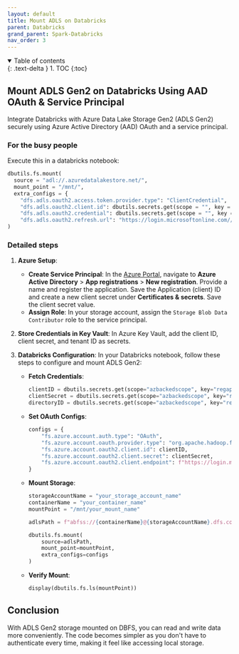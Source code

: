 ```yaml
---
layout: default
title: Mount ADLS on Databricks
parent: Databricks
grand_parent: Spark-Databricks
nav_order: 3
---
```


<details open markdown="block">
  <summary>
    Table of contents
  </summary>
  {: .text-delta }
1. TOC
{:toc}
</details>

## Mount ADLS Gen2 on Databricks Using AAD OAuth & Service Principal

Integrate Databricks with Azure Data Lake Storage Gen2 (ADLS Gen2) securely using Azure Active Directory (AAD) OAuth and a service principal. 

### For the busy people

Execute this in a databricks notebook:

```python
dbutils.fs.mount(
  source = "adl://.azuredatalakestore.net/",
  mount_point = "/mnt/",
  extra_configs = {
    "dfs.adls.oauth2.access.token.provider.type": "ClientCredential",
    "dfs.adls.oauth2.client.id": dbutils.secrets.get(scope = "", key = "client-id"),
    "dfs.adls.oauth2.credential": dbutils.secrets.get(scope = "", key = "client-secret"),
    "dfs.adls.oauth2.refresh.url": "https://login.microsoftonline.com//oauth2/token"}
)
```
### Detailed steps

1. **Azure Setup**:
   - **Create Service Principal**: In the [Azure Portal](https://portal.azure.com/), navigate to **Azure Active Directory** > **App registrations** > **New registration**. Provide a name and register the application. Save the Application (client) ID and create a new client secret under **Certificates & secrets**. Save the client secret value.
   - **Assign Role**: In your storage account, assign the `Storage Blob Data Contributor` role to the service principal.

2. **Store Credentials in Key Vault**: In Azure Key Vault, add the client ID, client secret, and tenant ID as secrets.

3. **Databricks Configuration**: In your Databricks notebook, follow these steps to configure and mount ADLS Gen2:

   - **Fetch Credentials**:

     ```python
     clientID = dbutils.secrets.get(scope="azbackedscope", key="regappClientID")
     clientSecret = dbutils.secrets.get(scope="azbackedscope", key="regappClientSecret")
     directoryID = dbutils.secrets.get(scope="azbackedscope", key="regappDirectoryID")
     ```

   - **Set OAuth Configs**:

     ```python
     configs = {
         "fs.azure.account.auth.type": "OAuth",
         "fs.azure.account.oauth.provider.type": "org.apache.hadoop.fs.azurebfs.oauth2.ClientCredsTokenProvider",
         "fs.azure.account.oauth2.client.id": clientID,
         "fs.azure.account.oauth2.client.secret": clientSecret,
         "fs.azure.account.oauth2.client.endpoint": f"https://login.microsoftonline.com/{directoryID}/oauth2/token"
     }
     ```

   - **Mount Storage**:

     ```python
     storageAccountName = "your_storage_account_name"
     containerName = "your_container_name"
     mountPoint = "/mnt/your_mount_name"
     
     adlsPath = f"abfss://{containerName}@{storageAccountName}.dfs.core.windows.net/"
     
     dbutils.fs.mount(
         source=adlsPath,
         mount_point=mountPoint,
         extra_configs=configs
     )
     ```

   - **Verify Mount**:

     ```python
     display(dbutils.fs.ls(mountPoint))
     ```

## Conclusion

With ADLS Gen2 storage mounted on DBFS, you can read and write data more conveniently. The code becomes simpler as you don't have to authenticate every time, making it feel like accessing local storage.